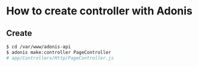 # How to create controller with Adonis

## Create
```bash
$ cd /var/www/adonis-api
$ adonis make:controller PageController
# app/Controllers/Http/PageController.js
```